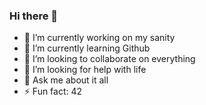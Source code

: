 ### Hi there 👋
- 🔭 I’m currently working on my sanity
- 🌱 I’m currently learning Github
- 👯 I’m looking to collaborate on everything
- 🤔 I’m looking for help with life
- 💬 Ask me about it all
- ⚡ Fun fact: 42

<!--
**trevwar/trevwar** is a ✨ _special_ ✨ repository because its `README.md` (this file) appears on your GitHub profile.

Here are some ideas to get you started:

- 🔭 I’m currently working on ...
- 🌱 I’m currently learning ...
- 👯 I’m looking to collaborate on ...
- 🤔 I’m looking for help with ...
- 💬 Ask me about ...
- 📫 How to reach me: ...
- 😄 Pronouns: ...
- ⚡ Fun fact: ...
-->
